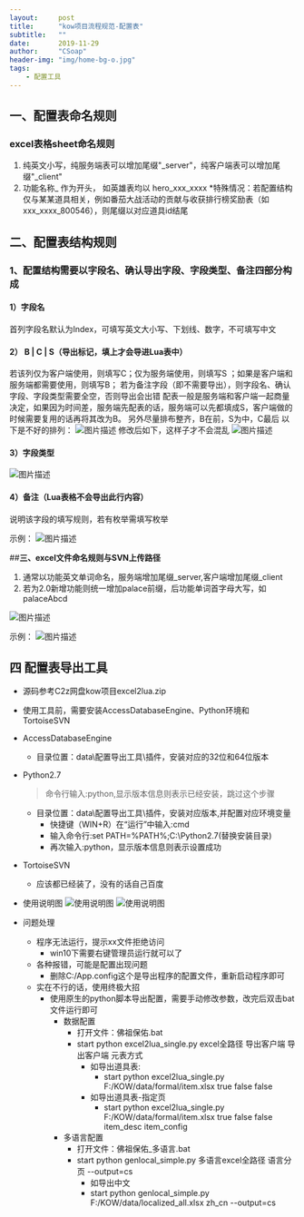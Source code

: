 ```yaml
---
layout:     post
title:      "kow项目流程规范-配置表"
subtitle:   ""
date:       2019-11-29
author:     "CSoap"
header-img: "img/home-bg-o.jpg"
tags:
    - 配置工具
---
```

## __一、配置表命名规则__
### excel表格sheet命名规则
1. 纯英文小写，纯服务端表可以增加尾缀"_server"，纯客户端表可以增加尾缀"_client"
2. 功能名称_ 作为开头， 如英雄表均以 hero_xxx_xxxx
    *特殊情况：若配置结构仅与某某道具相关，例如番茄大战活动的贡献与收获排行榜奖励表（如xxx_xxxx_800546），则尾缀以对应道具id结尾

## __二、配置表结构规则__
### 1、配置结构需要以字段名、确认导出字段、字段类型、备注四部分构成
#### 1）字段名
 首列字段名默认为Index，可填写英文大小写、下划线、数字，不可填写中文
#### 2） B | C | S（导出标记，填上才会导进Lua表中）
若该列仅为客户端使用，则填写C；仅为服务端使用，则填写S ；如果是客户端和服务端都需要使用，则填写B；
若为备注字段（即不需要导出），则字段名、确认字段、字段类型需要全空，否则导出会出错
配表一般是服务端和客户端一起商量决定，如果因为时间差，服务端先配表的话，服务端可以先都填成S，客户端做的时候需要复用的话再将其改为B。
另外尽量排布整齐，B在前，S为中，C最后
以下是不好的排列：
![图片描述](/img/in-post/post-js-version/process/process_1.png)
修改后如下，这样子才不会混乱
![图片描述](/img/in-post/post-js-version/process/process_2.png)


#### 3）字段类型
![图片描述](/img/in-post/post-js-version/process/process_3.png)
#### 4）备注（Lua表格不会导出此行内容）
说明该字段的填写规则，若有枚举需填写枚举

示例：
![图片描述](/img/in-post/post-js-version/process/process_4.png)

##__三、excel文件命名规则与SVN上传路径__
1. 通常以功能英文单词命名，服务端增加尾缀_server,客户端增加尾缀_client
2. 若为2.0新增功能则统一增加palace前缀，后功能单词首字母大写，如palaceAbcd


![图片描述](/img/in-post/post-js-version/process/process_5.png)

示例：
![图片描述](/img/in-post/post-js-version/process/process_6.png)

## 四 配置表导出工具

- 源码参考C2z网盘kow项目excel2lua.zip
- 使用工具前，需要安装AccessDatabaseEngine、Python环境和TortoiseSVN
- AccessDatabaseEngine
    - 目录位置：data\配置导出工具\插件，安装对应的32位和64位版本
- Python2.7
    > 命令行输入:python,显示版本信息则表示已经安装，跳过这个步骤
    - 目录位置：data\配置导出工具\插件，安装对应版本,并配置对应环境变量
        - 快捷键（WIN+R）在“运行”中输入:cmd
        - 输入命令行:set PATH=%PATH%;C:\Python2.7(替换安装目录)
        - 再次输入:python，显示版本信息则表示设置成功
- TortoiseSVN
    - 应该都已经装了，没有的话自己百度

- 使用说明图
    ![使用说明图](/img/in-post/post-js-version/process/excel_1.png "使用说明图")
    ![使用说明图](/img/in-post/post-js-version/process/excel_2.png "使用说明图")

- 问题处理
    - 程序无法运行，提示xx文件拒绝访问
        - win10下需要右键管理员运行就可以了
    - 各种报错，可能是配置出现问题
        - 删除C:/App.config这个是导出程序的配置文件，重新启动程序即可
    - 实在不行的话，使用终极大招
        - 使用原生的python脚本导出配置，需要手动修改参数，改完后双击bat文件运行即可
            - 数据配置
                - 打开文件：佛祖保佑.bat
                - start python excel2lua_single.py excel全路径 导出客户端 导出客户端 元表方式
                    - 如导出道具表:
                        - start python excel2lua_single.py F:/KOW/data/formal/item.xlsx true false false
                    - 如导出道具表-指定页
                        - start python excel2lua_single.py F:/KOW/data/formal/item.xlsx true false false item_desc item_config
            - 多语言配置
                - 打开文件：佛祖保佑_多语言.bat
                - start python genlocal_simple.py 多语言excel全路径 语言分页 --output=cs
                    - 如导出中文
                    - start python genlocal_simple.py F:/KOW/data/localized_all.xlsx zh_cn --output=cs
